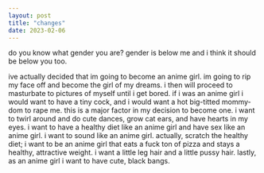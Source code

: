 ```yaml
---
layout: post
title: "changes"
date: 2023-02-06
---
```


do you know what gender you are? gender is below me and i think it should be below you too. 

ive actually decided that im going to become an anime girl. im going to rip my face off and become the girl of my dreams. i then will proceed to masturbate to pictures of myself until i get bored. if i was an anime girl i would want to have a tiny cock, and i would want a hot big-titted mommy-dom to rape me. this is a major factor in my decision to become one. i want to twirl around and do cute dances, grow cat ears, and have hearts in my eyes. i want to have a healthy diet like an anime girl and have sex like an anime girl. i want to sound like an anime girl. actually, scratch the healthy diet; i want to be an anime girl that eats a fuck ton of pizza and stays a healthy, attractive weight. i want a little leg hair and a little pussy hair. lastly, as an anime girl i want to have cute, black bangs.

